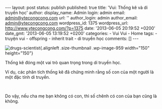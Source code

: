 --- layout: post status: publish published: true title: 'Vui: Thống kê
và di truyền học' author: display\_name: Admin login: admin email:
admin@ytecongcong.com url: '' author\_login: admin author\_email:
admin@ytecongcong.com wordpress\_id: 1375 wordpress\_url:
http://www.ytecongcong.com/?p=1375 date: '2013-06-05 20:19:52 +0200'
date\_gmt: '2013-06-05 13:19:52 +0200' categories: - Vui Vui - Home
tags: - truyện vui - offspring - inherit trait - di truyền học comments:
\[\] ---

![drugs-scientist](http://www.ytecongcong.com/wp-content/uploads/2013/04/drugs-scientist-150x150.jpg){.alignleft
.size-thumbnail .wp-image-959 width="150" height="150"}

Thống kê đóng một vai trò quan trọng trong di truyền học.

Ví dụ, các phân tích thống kê đã chứng minh rằng số con của một người là
một đặc tính di truyền.

 

Do vậy, nếu cha mẹ bạn không có con, thì số chênh có con của bạn cũng là
không.
